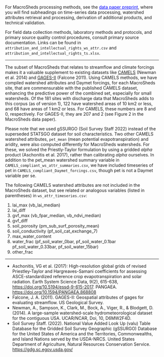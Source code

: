 ﻿For MacroSheds processing methods, see the
<a href="https://eartharxiv.org/repository/view/3499/" style="color: blue; text-decoration: underline;">data paper preprint</a>, 
where you will find subheadings on time-series data processing, watershed attributes retrieval and processing,
derivation of additional products, and technical validation.

For field data collection methods, laboratory methods and protocols, and primary source quality control procedures,
consult primary source documentation. Links can be found in `attribution_and_intellectual_rights_ws_attr.csv` and `attribution_and_intellectual_rights_ts.xlsx`.

---

The subset of MacroSheds that relates to streamflow and climate forcings makes it a valuable supplement to existing datasets like
<a href="https://ral.ucar.edu/solutions/products/camels" style="color: vlue; text-decoration: underline;">CAMELS</a> (Newman et al. 2014) and <a href="https://water.usgs.gov/GIS/metadata/usgswrd/XML/gagesII_Sept2011.xml" style="color: vlue; text-decoration: underline;">GAGES-II</a>  (Falcone 2011).
Using CAMELS methods, we have compiled watershed attributes and Daymet forcings, for each MacroSheds site, that are commensurable
with the published CAMELS dataset, enhancing the predictive power of the combined set, especially for small watersheds. Of the 181
sites with discharge data that MacroSheds adds to this corpus (as of version 1), 122 have watershed areas of 10 km2 or less, and
68 have areas of 1 km2 or less. For CAMELS, these numbers are 8 and 0, respectively. For GAGES-II, they are 207 and 2
(see Figure 2 in the MacroSheds data paper).

Please note that we used gSSURGO (Soil Survey Staff 2022) instead of the superseded STATSGO dataset for soil characteristics.
Two other CAMELS watershed attributes, `pet_mean` (mean potential evapotranspiration) and aridity, were also computed
differently for MacroSheds watersheds. For these, we solved the Priestly-Taylor formulation by using a gridded _alpha_ product
(Aschonitis et al. 2017), rather than calibrating _alpha_ ourselves. In addition to the pet\_mean watershed summary variable in
`CAMELS_compliant_ws_attr_summaries.csv`, we have included timeseries of pet in `CAMELS_compliant_Daymet_forcings.csv`, though
pet is not a Daymet variable per se.

The following CAMELS watershed attributes are not included in the MacroSheds dataset, but see related or analogous variables
(listed in parentheses) in `ws_attr_timeseries.csv`:

 1. lai\_max (vb\_lai\_median)
 1. lai\_diff
 1. gvf\_max (vb\_fpar\_median, vb\_ndvi\_median)
 1. gvf\_diff
 1. soil\_porosity (pm\_sub\_surf\_porosity\_mean)
 1. soil\_conductivity (pf\_soil\_cat\_exchange\_7)
 1. max\_water\_content
 1. water\_frac (pf\_soil\_water\_0bar, pf\_soil\_water\_0.1bar pf\_soil\_water\_0.33bar, pf\_soil\_water\_15bar)
 1. other\_frac

---

 + Aschonitis, VG et al. (2017): High-resolution global grids of revised Priestley-Taylor and Hargreaves-Samani coefficients for assessing ASCE-standardized reference crop evapotranspiration and solar radiation. Earth System Science Data, 9(2), 615-638, https://doi.org/10.5194/essd-9-615-2017. PANGAEA. https://doi.org/10.1594/PANGAEA.868808
 + Falcone, J. A. (2011). GAGES-II: Geospatial attributes of gages for evaluating streamflow. US Geological Survey. 
 + Newman, A., Sampson, K., Clark, M., Bock, A., Viger, R., & Blodgett, D. (2014). A large-sample watershed-scale hydrometeorological dataset for the contiguous USA. UCAR/NCAR, Doi, 10, D6MW2F4D. 
 + Soil Survey Staff. (2022). National Value Added Look Up (valu) Table Database for the Gridded Soil Survey Geographic (gSSURGO) Database for the United States of America and the Territories, Commonwealths, and Island Nations served by the USDA-NRCS. United States Department of Agriculture, Natural Resources Conservation Service. https://gdg.sc.egov.usda.gov/


